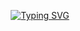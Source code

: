 <p align="center">
<a href="https://github.com/GoldenThrust/GoldenThrust"><img src="https://readme-typing-svg.demolab.com?font=Fira+Code&pause=1000&color=D227F7&background=FF494900&center=true&lines=Welcome+to+my+profile.;I+am+Adeniji+Olajide;A+Full+Stack+Web+Developer;and+a+Software+Engineer.;" alt="Typing SVG" /></a>
</p>
